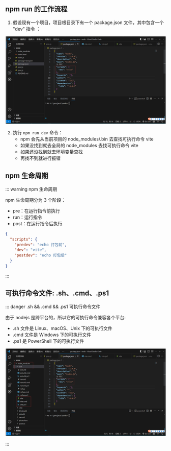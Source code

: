 <PageHeader content="npm run 的工作流程" />

## npm run 的工作流程

1. 假设现有一个项目，项目根目录下有一个 package.json 文件，其中包含一个 "dev" 指令 ：

![image](./imgs/npm-run-01.png)

2. 执行 `npm run dev` 命令：
   - npm 会先从当前项目的 node_modules/.bin 去查找可执行命令 vite
   - 如果没找到就去全局的 node_modules 去找可执行命令 vite
   - 如果还没找到就去环境变量查找
   - 再找不到就进行报错

## npm 生命周期

::: warning npm 生命周期

npm 生命周期分为 3 个阶段：

- pre：在运行指令前执行
- run：运行指令
- post：在运行指令后执行

```json
{
  "scripts": {
    "predev": "echo 打包前",
    "dev": "vite",
    "postdev": "echo 打包后"
  }
}
```

:::

## 可执行命令文件: .sh、.cmd、.ps1

::: danger .sh && .cmd && .ps1 可执行命令文件

由于 nodejs 是跨平台的，所以它的可执行命令兼容各个平台:

- .sh 文件是 Linux、macOS、Unix 下的可执行文件
- .cmd 文件是 Windows 下的可执行文件
- .ps1 是 PowerShell 下的可执行文件

![image](./imgs/npm-run-02.png)

:::
